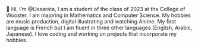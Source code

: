👋 Hi, I’m @Ussarata, I am a student of the class of 2023 at the College of Wooster.
I am majoring in Mathematics and Computer Science.
My hobbies are music production, digital illustrating and watching Anime.
My first language is French but I am fluent in three other languages (English, Arabic, Japanese).
I love coding and working on projects that incorporate my hobbies.
